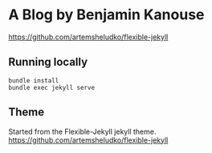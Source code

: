 # A Blog by Benjamin Kanouse

<https://github.com/artemsheludko/flexible-jekyll>

## Running locally

```
bundle install
bundle exec jekyll serve
```

## Theme

Started from the Flexible-Jekyll jekyll theme.
<https://github.com/artemsheludko/flexible-jekyll>
